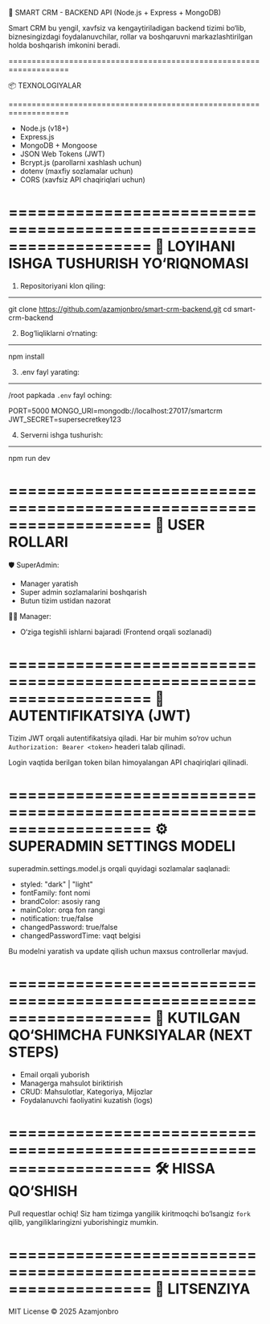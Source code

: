 🧠 SMART CRM - BACKEND API (Node.js + Express + MongoDB)

Smart CRM bu yengil, xavfsiz va kengaytiriladigan backend tizimi bo‘lib, biznesingizdagi foydalanuvchilar, rollar va boshqaruvni markazlashtirilgan holda boshqarish imkonini beradi.

===================================================================

📦 TEXNOLOGIYALAR

===================================================================

- Node.js (v18+)
- Express.js
- MongoDB + Mongoose
- JSON Web Tokens (JWT)
- Bcrypt.js (parollarni xashlash uchun)
- dotenv (maxfiy sozlamalar uchun)
- CORS (xavfsiz API chaqiriqlari uchun)

===================================================================
🚀 LOYIHANI ISHGA TUSHURISH YO‘RIQNOMASI
===================================================================

1. Repositoriyani klon qiling:
----------------------------------
git clone https://github.com/azamjonbro/smart-crm-backend.git
cd smart-crm-backend

2. Bog‘liqliklarni o‘rnating:
-----------------------------
npm install

3. .env fayl yarating:
----------------------
/root papkada `.env` fayl oching:

PORT=5000
MONGO_URI=mongodb://localhost:27017/smartcrm
JWT_SECRET=supersecretkey123

4. Serverni ishga tushurish:
-----------------------------
npm run dev

===================================================================
👥 USER ROLLARI
===================================================================

🛡 SuperAdmin:
- Manager yaratish
- Super admin sozlamalarini boshqarish
- Butun tizim ustidan nazorat

👨‍💼 Manager:
- O‘ziga tegishli ishlarni bajaradi (Frontend orqali sozlanadi)

===================================================================
🔐 AUTENTIFIKATSIYA (JWT)
===================================================================

Tizim JWT orqali autentifikatsiya qiladi.
Har bir muhim so‘rov uchun `Authorization: Bearer <token>` headeri talab qilinadi.

Login vaqtida berilgan token bilan himoyalangan API chaqiriqlari qilinadi.

===================================================================
⚙️ SUPERADMIN SETTINGS MODELI
===================================================================

superadmin.settings.model.js orqali quyidagi sozlamalar saqlanadi:

- styled: "dark" | "light"
- fontFamily: font nomi
- brandColor: asosiy rang
- mainColor: orqa fon rangi
- notification: true/false
- changedPassword: true/false
- changedPasswordTime: vaqt belgisi

Bu modelni yaratish va update qilish uchun maxsus controllerlar mavjud.


===================================================================
🧩 KUTILGAN QO‘SHIMCHA FUNKSIYALAR (NEXT STEPS)
===================================================================

- Email orqali yuborish
- Managerga mahsulot biriktirish
- CRUD: Mahsulotlar, Kategoriya, Mijozlar
- Foydalanuvchi faoliyatini kuzatish (logs)

===================================================================
🛠 HISSA QO‘SHISH
===================================================================

Pull requestlar ochiq! Siz ham tizimga yangilik kiritmoqchi bo‘lsangiz `fork` qilib, yangiliklaringizni yuborishingiz mumkin.

===================================================================
📄 LITSENZIYA
===================================================================

MIT License © 2025 Azamjonbro
